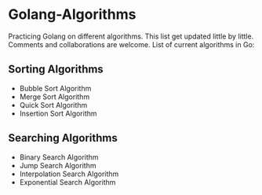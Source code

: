 # Golang-Algorithms

Practicing Golang on different algorithms. This list get updated little by little. Comments and collaborations are welcome. List of current algorithms in Go:

## Sorting Algorithms
- Bubble Sort Algorithm
- Merge Sort Algorithm
- Quick Sort Algorithm
- Insertion Sort Algorithm

## Searching Algorithms
- Binary Search Algorithm
- Jump Search Algorithm
- Interpolation Search Algorithm
- Exponential Search Algorithm

